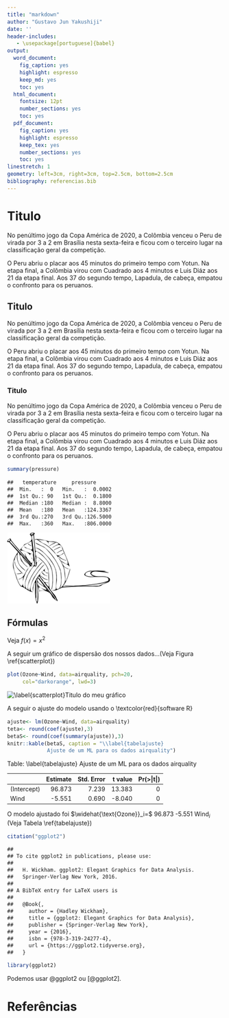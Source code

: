 ```yaml
---
title: "markdown"
author: "Gustavo Jun Yakushiji"
date: ''
header-includes:
   - \usepackage[portuguese]{babel}
output:
  word_document: 
    fig_caption: yes
    highlight: espresso
    keep_md: yes
    toc: yes
  html_document:
    fontsize: 12pt
    number_sections: yes
    toc: yes
  pdf_document: 
    fig_caption: yes
    highlight: espresso
    keep_tex: yes
    number_sections: yes
    toc: yes
linestretch: 1
geometry: left=3cm, right=3cm, top=2.5cm, bottom=2.5cm
bibliography: referencias.bib
---
```




# Titulo
No penúltimo jogo da Copa América de 2020, a Colômbia venceu o Peru de virada por 3 a 2 em Brasília nesta sexta-feira e ficou com o terceiro lugar na classificação geral da competição.

O Peru abriu o placar aos 45 minutos do primeiro tempo com Yotun. Na etapa final, a Colômbia virou com Cuadrado aos 4 minutos e Luis Diáz aos 21 da etapa final. Aos 37 do segundo tempo, Lapadula, de cabeça, empatou o confronto para os peruanos.


## Titulo
No penúltimo jogo da Copa América de 2020, a Colômbia venceu o Peru de virada por 3 a 2 em Brasília nesta sexta-feira e ficou com o terceiro lugar na classificação geral da competição.

O Peru abriu o placar aos 45 minutos do primeiro tempo com Yotun. Na etapa final, a Colômbia virou com Cuadrado aos 4 minutos e Luis Diáz aos 21 da etapa final. Aos 37 do segundo tempo, Lapadula, de cabeça, empatou o confronto para os peruanos.

### Titulo
No penúltimo jogo da Copa América de 2020, a Colômbia venceu o Peru de virada por 3 a 2 em Brasília nesta sexta-feira e ficou com o terceiro lugar na classificação geral da competição.

O Peru abriu o placar aos 45 minutos do primeiro tempo com Yotun. Na etapa final, a Colômbia virou com Cuadrado aos 4 minutos e Luis Diáz aos 21 da etapa final. Aos 37 do segundo tempo, Lapadula, de cabeça, empatou o confronto para os peruanos.


```r
summary(pressure)
```

```
##   temperature     pressure       
##  Min.   :  0   Min.   :  0.0002  
##  1st Qu.: 90   1st Qu.:  0.1800  
##  Median :180   Median :  8.8000  
##  Mean   :180   Mean   :124.3367  
##  3rd Qu.:270   3rd Qu.:126.5000  
##  Max.   :360   Max.   :806.0000
```


![Knitr logo](knit_logo.png)

## Fórmulas

Veja $f(x)=x^2$

A seguir um gráfico de dispersão dos nossos dados...(Veja Figura \ref{scatterplot})


```r
plot(Ozone~Wind, data=airquality, pch=20, 
     col="darkorange", lwd=3)
```

![\label{scatterplot}Titulo do meu gráfico](Iniciando_markdown_Gustavo_files/figure-docx/unnamed-chunk-3-1.png)

A seguir o ajuste do modelo usando o \textcolor{red}{software R}


```r
ajuste<- lm(Ozone~Wind, data=airquality)
teta<- round(coef(ajuste),3)
betaS<- round(coef(summary(ajuste)),3)
knitr::kable(betaS, caption = "\\label{tabelajuste}
             Ajuste de um ML para os dados airquality")
```



Table: \label{tabelajuste}
             Ajuste de um ML para os dados airquality

|            | Estimate| Std. Error| t value| Pr(>&#124;t&#124;)|
|:-----------|--------:|----------:|-------:|------------------:|
|(Intercept) |   96.873|      7.239|  13.383|                  0|
|Wind        |   -5.551|      0.690|  -8.040|                  0|

O modelo ajustado foi $\widehat{\text{Ozone}}_i=$ 96.873 -5.551 $\text{Wind}_i$ (Veja Tabela  \ref{tabelajuste})


```r
citation("ggplot2")
```

```
## 
## To cite ggplot2 in publications, please use:
## 
##   H. Wickham. ggplot2: Elegant Graphics for Data Analysis.
##   Springer-Verlag New York, 2016.
## 
## A BibTeX entry for LaTeX users is
## 
##   @Book{,
##     author = {Hadley Wickham},
##     title = {ggplot2: Elegant Graphics for Data Analysis},
##     publisher = {Springer-Verlag New York},
##     year = {2016},
##     isbn = {978-3-319-24277-4},
##     url = {https://ggplot2.tidyverse.org},
##   }
```


```r
library(ggplot2)
```


Podemos usar @ggplot2 ou [@ggplot2].  

# Referências
